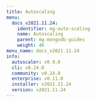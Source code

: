 ```yaml
---
title: Autoscaling
menu:
  docs_v2021.11.24:
    identifier: mg-auto-scaling
    name: Autoscaling
    parent: mg-mongodb-guides
    weight: 46
menu_name: docs_v2021.11.24
info:
  autoscaler: v0.9.0
  cli: v0.24.0
  community: v0.24.0
  enterprise: v0.11.0
  installer: v2021.11.24
  version: v2021.11.24
---
```


